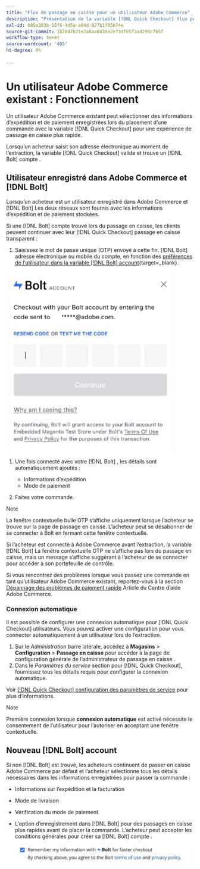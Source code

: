 ```yaml
---
title: "Flux de passage en caisse pour un utilisateur Adobe Commerce"
description: "Présentation de la variable [!DNL Quick Checkout] flux pour un utilisateur Adobe Commerce."
exl-id: 085e393b-15f6-4d5a-a04d-927b1f95b74e
source-git-commit: 1b2847b71e2a6aa843de2e73dfe5f3ad295c7b5f
workflow-type: tm+mt
source-wordcount: '405'
ht-degree: 0%

---
```


# Un utilisateur Adobe Commerce existant : Fonctionnement

Un utilisateur Adobe Commerce existant peut sélectionner des informations d’expédition et de paiement enregistrées lors du placement d’une commande avec la variable [!DNL Quick Checkout] pour une expérience de passage en caisse plus rapide.

Lorsqu’un acheteur saisit son adresse électronique au moment de l’extraction, la variable [!DNL Quick Checkout] valide et trouve un [!DNL Bolt] compte .

## Utilisateur enregistré dans Adobe Commerce et [!DNL Bolt]

Lorsqu’un acheteur est un utilisateur enregistré dans Adobe Commerce et [!DNL Bolt] Les deux réseaux sont fournis avec les informations d’expédition et de paiement stockées.

Si une [!DNL Bolt] compte trouvé lors du passage en caisse, les clients peuvent continuer avec leur [!DNL Quick Checkout] passage en caisse transparent :

1. Saisissez le mot de passe unique (OTP) envoyé à cette fin. [!DNL Bolt] adresse électronique ou mobile du compte, en fonction des [préférences de l’utilisateur dans la variable [!DNL Bolt] account](https://help.bolt.com/shoppers/account/account-settings/#how-to-set-preferred-login-method){target=_blank}.

![Fenêtre contextuelle OTP](assets/pop-up.png)

1. Une fois connecté avec votre [!DNL Bolt] , les détails sont automatiquement ajoutés :

   - Informations d’expédition
   - Mode de paiement

1. Faites votre commande.

>[!NOTE]
>
> La fenêtre contextuelle bulle OTP s’affiche uniquement lorsque l’acheteur se trouve sur la page de passage en caisse. L’acheteur peut se désabonner de se connecter à Bolt en fermant cette fenêtre contextuelle.

Si l’acheteur est connecté à Adobe Commerce avant l’extraction, la variable [!DNL Bolt] La fenêtre contextuelle OTP ne s’affiche pas lors du passage en caisse, mais un message s’affiche suggérant à l’acheteur de se connecter pour accéder à son portefeuille de contrôle.

Si vous rencontrez des problèmes lorsque vous passez une commande en tant qu’utilisateur Adobe Commerce existant, reportez-vous à la section [Dépannage des problèmes de paiement rapide](https://experienceleague.adobe.com/docs/commerce-knowledge-base/kb/troubleshooting/miscellaneous/quick-checkout-issues.html) Article du Centre d’aide Adobe Commerce.

### Connexion automatique

Il est possible de configurer une connexion automatique pour [!DNL Quick Checkout] utilisateurs. Vous pouvez activer une configuration pour vous connecter automatiquement à un utilisateur lors de l’extraction.

1. Sur le _Administration_ barre latérale, accédez à **Magasins** > **Configuration** > **Passage en caisse** pour accéder à la page de configuration générale de l’administrateur de passage en caisse .
1. Dans le _Paramètres du service_ section pour [!DNL Quick Checkout], fournissez tous les détails requis pour configurer la connexion automatique.

Voir [[!DNL Quick Checkout] configuration des paramètres de service](../quick-checkout/onboarding.md#configure-service-settings) pour plus d’informations.

>[!NOTE]
>
> Première connexion lorsque **connexion automatique** est activé nécessite le consentement de l’utilisateur pour l’autoriser en acceptant une fenêtre contextuelle.

## Nouveau [!DNL Bolt] account

Si non [!DNL Bolt] est trouvé, les acheteurs continuent de passer en caisse Adobe Commerce par défaut et l’acheteur sélectionne tous les détails nécessaires dans les informations enregistrées pour passer la commande :

- Informations sur l’expédition et la facturation
- Mode de livraison
- Vérification du mode de paiement
- L’option d’enregistrement dans [!DNL Bolt] pour des passages en caisse plus rapides avant de placer la commande. L’acheteur peut accepter les conditions générales pour créer sa [!DNL Bolt] compte .

   ![Mémoriser [!DNL Bolt]](assets/checkbox-remember-bolt.png)
